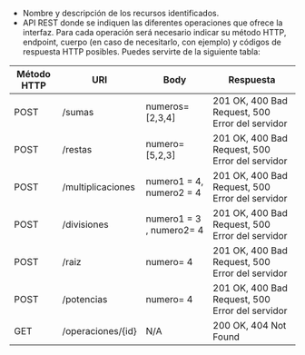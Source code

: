 - Nombre y descripción de los recursos identificados.
- API REST donde se indiquen las diferentes operaciones que ofrece la interfaz. Para cada operación será necesario indicar su método HTTP, endpoint, cuerpo (en caso de necesitarlo, con ejemplo) y códigos de respuesta HTTP posibles. Puedes servirte de la siguiente tabla:


| Método HTTP  | URI                            | Body                     | Respuesta     |
| -------------| -------------                  | -------------            | ------------- |
| POST         | /sumas             | numeros=[2,3,4]          | 201 OK, 400 Bad Request, 500 Error del servidor|
| POST         | /restas            | numero=[5,2,3]           | 201 OK, 400 Bad Request, 500 Error del servidor |
| POST         | /multiplicaciones  | numero1 = 4, numero2 = 4     | 201 OK, 400 Bad Request, 500 Error del servidor  |
| POST         | /divisiones        | numero1 = 3 , numero2= 4     | 201 OK, 400 Bad Request, 500 Error del servidor |
| POST         | /raiz              | numero= 4                | 201 OK, 400 Bad Request, 500 Error del servidor |
| POST         | /potencias         | numero= 4      | 201 OK, 400 Bad Request, 500 Error del servidor | 
| GET          | /operaciones/{id}  | N/A         | 200 OK, 404 Not Found 
